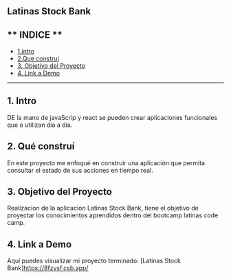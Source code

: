 # 
## Latinas Stock Bank


## ** INDICE **

* [1.intro ](#)
* [2.Que construi ](#)
* [3. Objetivo del Proyecto](#)
* [4. Link a Demo](#)

****

## 1. Intro
DE la mano de javaScrip y react se pueden crear aplicaciones funcionales que e utilizan dia a dia. 

## 2. Qué construí

En este proyecto me enfoqué en construir una aplicación que permita consultar el estado de sus acciones en tiempo real.


## 3. Objetivo del Proyecto
Realizacion de la aplicacion Latinas Stock Bank, tiene el objetivo de proyectar los conocimientos aprendidos dentro del bootcamp latinas code camp.
## 4. Link a Demo
Aquí puedes visualizar mi proyecto terminado: [Latinas Stock Bank]https://8fzysf.csb.app/

